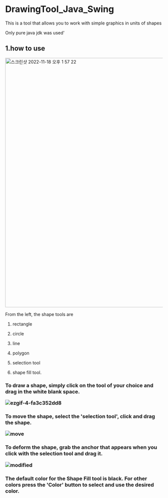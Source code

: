 # DrawingTool_Java_Swing
This is a tool that allows you to work with simple graphics in units of shapes

Only pure java jdk was used'

## 1.how to use
<img width="798" alt="스크린샷 2022-11-18 오후 1 57 22" src="https://user-images.githubusercontent.com/104889277/202621699-300c1086-9e86-48f7-b943-d413a6b3d50d.png">


From the left, the shape tools are 

1. rectangle

2. circle

3. line

4. polygon

5. selection tool

6. shape fill tool.


<h3>To draw a shape, simply click on the tool of your choice 
  and drag in the white blank space.
  
![ezgif-4-fa3c352dd8](https://user-images.githubusercontent.com/104889277/202623996-5047e5c1-5d62-4c73-a836-228634ed9db2.gif)

<h3>To move the shape, select the 'selection tool', click and drag the shape.
  
![move](https://user-images.githubusercontent.com/104889277/202624703-98b27614-7db9-4161-ac4d-d82a13408a89.gif)

<h3>To deform the shape, grab the anchor that appears when you click with the selection tool and drag it.
  
![modified](https://user-images.githubusercontent.com/104889277/202624676-65604b1e-db64-4f01-93e2-4bdf6d8dde34.gif)

<h3>The default color for the Shape Fill tool is black. For other colors
  press the 'Color' button to select and use the desired color.


